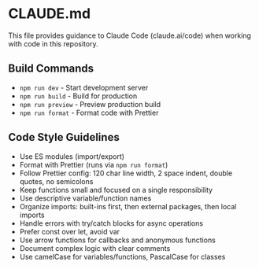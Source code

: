 # CLAUDE.md

This file provides guidance to Claude Code (claude.ai/code) when working with code in this repository.

## Build Commands
- `npm run dev` - Start development server
- `npm run build` - Build for production
- `npm run preview` - Preview production build
- `npm run format` - Format code with Prettier

## Code Style Guidelines
- Use ES modules (import/export)
- Format with Prettier (runs via `npm run format`)
- Follow Prettier config: 120 char line width, 2 space indent, double quotes, no semicolons
- Keep functions small and focused on a single responsibility
- Use descriptive variable/function names
- Organize imports: built-ins first, then external packages, then local imports
- Handle errors with try/catch blocks for async operations
- Prefer const over let, avoid var
- Use arrow functions for callbacks and anonymous functions
- Document complex logic with clear comments
- Use camelCase for variables/functions, PascalCase for classes